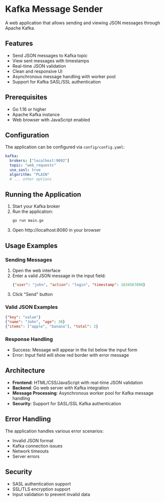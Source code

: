 # Kafka Message Sender

A web application that allows sending and viewing JSON messages through Apache Kafka.

## Features

- Send JSON messages to Kafka topic
- View sent messages with timestamps
- Real-time JSON validation
- Clean and responsive UI
- Asynchronous message handling with worker pool
- Support for Kafka SASL/SSL authentication

## Prerequisites

- Go 1.16 or higher
- Apache Kafka instance
- Web browser with JavaScript enabled

## Configuration

The application can be configured via `config/config.yaml`:

```yaml
kafka:
  brokers: ["localhost:9092"]
  topic: "web_requests"
  use_sasl: true
  algorithm: "PLAIN"
  # ... other options
```

## Running the Application

1. Start your Kafka broker
2. Run the application:
   ```bash
   go run main.go
   ```
3. Open http://localhost:8080 in your browser

## Usage Examples

### Sending Messages

1. Open the web interface
2. Enter a valid JSON message in the input field:
   ```json
   {"user": "john", "action": "login", "timestamp": 1634567890}
   ```
3. Click "Send" button

### Valid JSON Examples

```json
{"key": "value"}
{"name": "John", "age": 30}
{"items": ["apple", "banana"], "total": 2}
```

### Response Handling

- Success: Message will appear in the list below the input form
- Error: Input field will show red border with error message

## Architecture

- **Frontend**: HTML/CSS/JavaScript with real-time JSON validation
- **Backend**: Go web server with Kafka integration
- **Message Processing**: Asynchronous worker pool for Kafka message handling
- **Security**: Support for SASL/SSL Kafka authentication

## Error Handling

The application handles various error scenarios:
- Invalid JSON format
- Kafka connection issues
- Network timeouts
- Server errors

## Security

- SASL authentication support
- SSL/TLS encryption support
- Input validation to prevent invalid data
